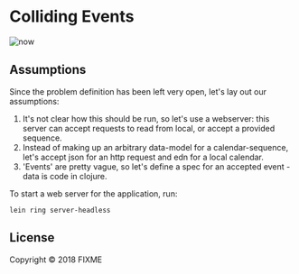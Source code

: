 # Colliding Events

![now](https://media0.giphy.com/media/tn8zWeNYA73G0/giphy.gif)

## Assumptions

Since the problem definition has been left very open, let's lay out our assumptions:

 1. It's not clear how this should be run, so let's use a webserver: this server can accept requests to read from local, or accept a provided sequence.
 2. Instead of making up an arbitrary data-model for a calendar-sequence, let's accept json for an http request and edn for a local calendar.
 3. 'Events' are pretty vague, so let's define a spec for an accepted event - data is code in clojure.

To start a web server for the application, run:

    lein ring server-headless

## License

Copyright © 2018 FIXME
